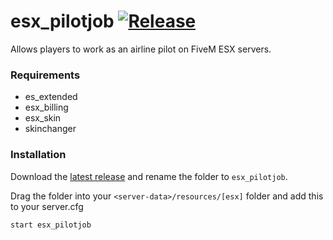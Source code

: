 # esx_pilotjob [![Release](https://img.shields.io/github/release/condolent/esx_pilotjob.svg)](https://github.com/condolent/esx_pilotjob/releases/latest)
Allows players to work as an airline pilot on FiveM ESX servers.

### Requirements
* es_extended
* esx_billing
* esx_skin
* skinchanger

### Installation
Download the [latest release](https://github.com/condolent/esx_pilotjob/releases/latest) and rename the folder to `esx_pilotjob`.

Drag the folder into your `<server-data>/resources/[esx]` folder and add this to your server.cfg
```
start esx_pilotjob
```